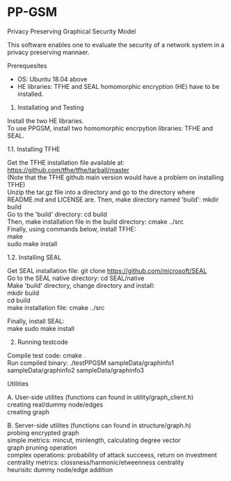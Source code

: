 # PP-GSM
Privacy Preserving Graphical Security Model   

This software enables one to evaluate the security of a network system in a privacy preserving mannaer.

Prerequesites
- OS: Ubuntu 18.04 above   
- HE libraries: TFHE and SEAL homomorphic encryption (HE) have to be installed.    

1. Installating and Testing

Install the two HE libraries.    
To use PPGSM, install two homomorphic encrpytion libraries: TFHE and SEAL.   
  
1.1. Installing TFHE   

Get the TFHE installation file available at: https://github.com/tfhe/tfhe/tarball/master     
(Note that the TFHE github main version would have a problem on installing TFHE)   
Unzip the tar.gz file into a directory and go to the directory where README.md and LICENSE are.
Then, make directory named 'build': mkdir build   
Go to the 'build' directory: cd build   
Then, make installation file in the build directory: cmake ../src   
Finally, using commands below, install TFHE:   
make   
sudo make install   

1.2. Installing SEAL 

Get SEAL installation file: git clone https://github.com/microsoft/SEAL   
Go to the SEAL native directory: cd SEAL/native   
Make 'build' directory, change directory and install:    
   mkdir build   
   cd build   
   make installation file: cmake ../src

Finally, install SEAL:   
   make
   sudo make install   
   
2. Running testcode     

Compile test code: cmake .   
Run compiled binary: ./testPPGSM sampleData/graphinfo1 sampleData/graphinfo2 sampleData/graphinfo3   
   
Utilities

   A. User-side utilites (functions can found in utility/graph_client.h)   
    creating real/dummy node/edges   
    creating graph   
   
   B. Server-side utilites (functions can found in structure/graph.h)   
    probing encrypted graph   
    simple metrics: mincut, minlength, calculating degree vector   
    graph pruning operation   
    complex operations: probability of attack succeess, return on investment  
    centrality metrics: clossness/harmonic/etweenness centrality   
    heurisitc dummy node/edge addition   
